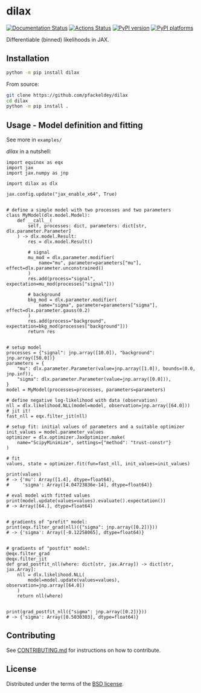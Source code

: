 # dilax

[![Documentation Status](https://readthedocs.org/projects/dilax/badge/?version=latest)](https://dilax.readthedocs.io/en/latest/?badge=latest)
[![Actions Status][actions-badge]][actions-link]
[![PyPI version][pypi-version]][pypi-link]
[![PyPI platforms][pypi-platforms]][pypi-link]

Differentiable (binned) likelihoods in JAX.

## Installation

```bash
python -m pip install dilax
```

From source:

```bash
git clone https://github.com/pfackeldey/dilax
cd dilax
python -m pip install .
```

## Usage - Model definition and fitting

See more in `examples/`

_dilax_ in a nutshell:

```python3
import equinox as eqx
import jax
import jax.numpy as jnp

import dilax as dlx

jax.config.update("jax_enable_x64", True)


# define a simple model with two processes and two parameters
class MyModel(dlx.model.Model):
    def __call__(
        self, processes: dict, parameters: dict[str, dlx.parameter.Parameter]
    ) -> dlx.model.Result:
        res = dlx.model.Result()

        # signal
        mu_mod = dlx.parameter.modifier(
            name="mu", parameter=parameters["mu"], effect=dlx.parameter.unconstrained()
        )
        res.add(process="signal", expectation=mu_mod(processes["signal"]))

        # background
        bkg_mod = dlx.parameter.modifier(
            name="sigma", parameter=parameters["sigma"], effect=dlx.parameter.gauss(0.2)
        )
        res.add(process="background", expectation=bkg_mod(processes["background"]))
        return res


# setup model
processes = {"signal": jnp.array([10.0]), "background": jnp.array([50.0])}
parameters = {
    "mu": dlx.parameter.Parameter(value=jnp.array([1.0]), bounds=(0.0, jnp.inf)),
    "sigma": dlx.parameter.Parameter(value=jnp.array([0.0])),
}
model = MyModel(processes=processes, parameters=parameters)

# define negative log-likelihood with data (observation)
nll = dlx.likelihood.NLL(model=model, observation=jnp.array([64.0]))
# jit it!
fast_nll = eqx.filter_jit(nll)

# setup fit: initial values of parameters and a suitable optimizer
init_values = model.parameter_values
optimizer = dlx.optimizer.JaxOptimizer.make(
    name="ScipyMinimize", settings={"method": "trust-constr"}
)

# fit
values, state = optimizer.fit(fun=fast_nll, init_values=init_values)

print(values)
# -> {'mu': Array([1.4], dtype=float64),
#     'sigma': Array([4.04723836e-14], dtype=float64)}

# eval model with fitted values
print(model.update(values=values).evaluate().expectation())
# -> Array([64.], dtype=float64)


# gradients of "prefit" model:
print(eqx.filter_grad(nll)({"sigma": jnp.array([0.2])}))
# -> {'sigma': Array([-0.12258065], dtype=float64)}


# gradients of "postfit" model:
@eqx.filter_grad
@eqx.filter_jit
def grad_postfit_nll(where: dict[str, jax.Array]) -> dict[str, jax.Array]:
    nll = dlx.likelihood.NLL(
        model=model.update(values=values), observation=jnp.array([64.0])
    )
    return nll(where)


print(grad_postfit_nll({"sigma": jnp.array([0.2])}))
# -> {'sigma': Array([0.5030303], dtype=float64)}
```

## Contributing

See [CONTRIBUTING.md](CONTRIBUTING.md) for instructions on how to contribute.

## License

Distributed under the terms of the [BSD license](LICENSE).

<!-- prettier-ignore-start -->
[actions-badge]:            https://github.com/pfackeldey/dilax/workflows/CI/badge.svg
[actions-link]:             https://github.com/pfackeldey/dilax/actions
[pypi-link]:                https://pypi.org/project/dilax/
[pypi-platforms]:           https://img.shields.io/pypi/pyversions/dilax
[pypi-version]:             https://img.shields.io/pypi/v/dilax
<!-- prettier-ignore-end -->
